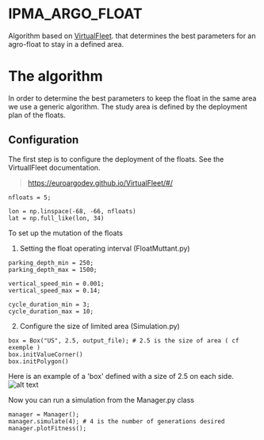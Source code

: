 # IPMA_ARGO_FLOAT
Algorithm based on [VirtualFleet](https://github.com/euroargodev/VirtualFleet/). that determines the best parameters for an agro-float to stay in a defined area. 

# The algorithm
In order to determine the best parameters to keep the float in the same area we use a generic algorithm.
The study area is defined by the deployment plan of the floats.

## Configuration 

The first step is to configure the deployment of the floats. See the VirtuallFleet documentation.
 > https://euroargodev.github.io/VirtualFleet/#/
 
```
nfloats = 5;

lon = np.linspace(-68, -66, nfloats)
lat = np.full_like(lon, 34)
```

To set up the mutation of the floats 

1. Setting the float operating interval (FloatMuttant.py)
```
parking_depth_min = 250;
parking_depth_max = 1500;
    
vertical_speed_min = 0.001;
vertical_speed_max = 0.14;
    
cycle_duration_min = 3;
cycle_duration_max = 10;
```

2. Configure the size of limited area (Simulation.py)
```
box = Box("US", 2.5, output_file); # 2.5 is the size of area ( cf exemple )
box.initValueCorner()
box.initPolygon()
```

Here is an example of a 'box' defined with a size of 2.5 on each side. 
![alt text](http://image.noelshack.com/fichiers/2021/22/2/1622546145-screenshot-1.png)

Now you can run a simulation from the Manager.py class
```
manager = Manager();
manager.simulate(4); # 4 is the number of generations desired 
manager.plotFitness();
```


